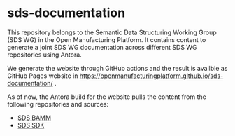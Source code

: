# sds-documentation
This repository belongs to the Semantic Data Structuring Working Group (SDS WG) in the Open Manufacturing Platform. It contains content to generate a joint SDS WG documentation across different SDS WG repositories using Antora. 

We generate the website through GitHub actions and the result is availble as GitHub Pages website in https://openmanufacturingplatform.github.io/sds-documentation/ .

As of now, the Antora build for the website pulls the content from the following repositories and sources:

- [SDS BAMM](https://github.com/OpenManufacturingPlatform/sds-bamm-aspect-meta-model/tree/main/src/docs)
- [SDS SDK](https://github.com/OpenManufacturingPlatform/sds-sdk/tree/main/documentation/developer-guide)
